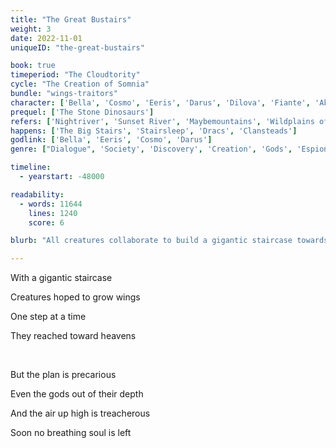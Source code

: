 ```yaml
---
title: "The Great Bustairs"
weight: 3
date: 2022-11-01
uniqueID: "the-great-bustairs"

book: true
timeperiod: "The Cloudtority"
cycle: "The Creation of Somnia"
bundle: "wings-traitors"
character: ['Bella', 'Cosmo', 'Eeris', 'Darus', 'Dilova', 'Fiante', 'Abrahon'] # might name them Primbird and Primturtle, or Ancient Bird and Ancient Turtle
prequel: ['The Stone Dinosaurs']
refers: ['Nightriver', 'Sunset River', 'Maybemountains', 'Wildplains of Wit', 'The Ghostbird', 'The Midterra Sea', 'Atheeni']
happens: ['The Big Stairs', 'Stairsleep', 'Dracs', 'Clansteads']
godlink: ['Bella', 'Eeris', 'Cosmo', 'Darus']
genre: ["Dialogue", 'Society', 'Discovery', 'Creation', 'Gods', 'Espionage', 'Crime', "Biology"]

timeline:
  - yearstart: -48000

readability:
  - words: 11644
    lines: 1240
    score: 6

blurb: "All creatures collaborate to build a gigantic staircase towards the heavens. The most impressive and tallest structure they ever made. The gods don't understand why, but they do know they aren't allowed to reach too high ... "

---
```


With a gigantic staircase

Creatures hoped to grow wings

One step at a time

They reached toward heavens

&nbsp;

But the plan is precarious

Even the gods out of their depth

And the air up high is treacherous

Soon no breathing soul is left